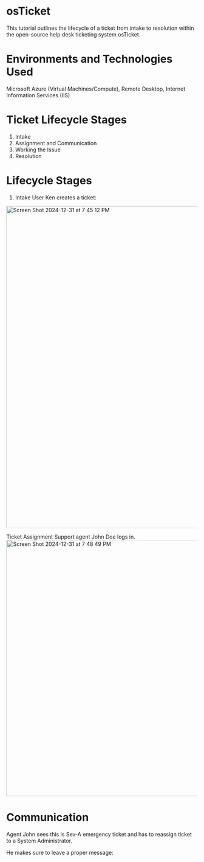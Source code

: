 # osTicket
This tutorial outlines the lifecycle of a ticket from intake to resolution within the open-source help desk ticketing system osTicket.
# Environments and Technologies Used
Microsoft Azure (Virtual Machines/Compute), Remote Desktop, Internet Information Services (IIS)
# Ticket Lifecycle Stages
1. Intake
2. Assignment and Communication
3. Working the Issue
4. Resolution
# Lifecycle Stages
1. Intake
User Ken creates a ticket:
<img width="848" alt="Screen Shot 2024-12-31 at 7 45 12 PM" src="https://github.com/user-attachments/assets/4b956ccb-e62f-4e7f-937b-5872bc44b76c" />

Ticket Assignment
Support agent John Doe logs in.
<img width="674" alt="Screen Shot 2024-12-31 at 7 48 49 PM" src="https://github.com/user-attachments/assets/4807ee76-88c1-4e8d-aa7c-4e0268cad8f0" />

# Communication
Agent John sees this is Sev-A emergency ticket and has to reassign ticket to a System Administrator.

He makes sure to leave a proper message:
